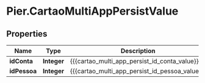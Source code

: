 # Pier.CartaoMultiAppPersistValue

## Properties
Name | Type | Description | Notes
------------ | ------------- | ------------- | -------------
**idConta** | **Integer** | {{{cartao_multi_app_persist_id_conta_value}}} | 
**idPessoa** | **Integer** | {{{cartao_multi_app_persist_id_pessoa_value}}} | 


